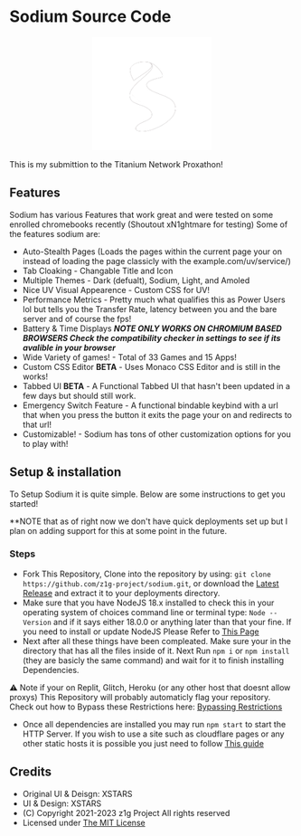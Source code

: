 # Sodium Source Code

<p align="center">
  <img src="./sodium-static/public/sodium.png" height="200">
</p>

This is my submittion to the Titanium Network Proxathon!

## Features

Sodium has various Features that work great and were tested on some enrolled chromebooks recently (Shoutout xN1ghtmare for testing)
Some of the features sodium are:

- Auto-Stealth Pages (Loads the pages within the current page your on instead of loading the page classicly with the example.com/uv/service/)
- Tab Cloaking - Changable Title and Icon
- Multiple Themes - Dark (defualt), Sodium, Light, and Amoled
- Nice UV Visual Appearence - Custom CSS for UV!
- Performance Metrics - Pretty much what qualifies this as Power Users lol but tells you the Transfer Rate, latency between you and the bare server and of course the fps!
- Battery & Time Displays ***NOTE ONLY WORKS ON CHROMIUM BASED BROWSERS Check the compatibility checker in settings to see if its avalible in your browser***
- Wide Variety of games! - Total of 33 Games and 15 Apps!
- Custom CSS Editor **BETA** - Uses Monaco CSS Editor and is still in the works!
- Tabbed UI **BETA** - A Functional Tabbed UI that hasn't been updated in a few days but should still work.
- Emergency Switch Feature - A functional bindable keybind with a url that when you press the button it exits the page your on and redirects to that url!
- Customizable! - Sodium has tons of other customization options for you to play with!

## Setup & installation

To Setup Sodium it is quite simple. Below are some instructions to get you started!

**NOTE that as of right now we don't have quick deployments set up but I plan on adding support for this at some point in the future.

### Steps

- Fork This Repository, Clone into the repository by using: `git clone https://github.com/z1g-project/sodium.git`, or download the [Latest Release](https://github.com/z1g-project/sodium/releases) and extract it to your deployments directory.
- Make sure that you have NodeJS 18.x installed to check this in your operating system of choices command line or terminal type: `Node --Version` and if it says either 18.0.0 or anything later than that your fine. If you need to install or update NodeJS Please Refer to [This Page](https://nodejs.org/en/download)
- Next after all these things have been compleated. Make sure your in the directory that has all the files inside of it. Next Run `npm i` or `npm install` (they are basicly the same command) and wait for it to finish installing Dependencies.

⚠️ Note if your on Replit, Glitch, Heroku (or any other host that doesnt allow proxys) This Repository will probably automaticly flag your repository. Check out how to Bypass these Restrictions here: [Bypassing Restrictions](https://github.com/holy-unblocker/website-aio/wiki/Circumventing-deployment-restrictions)

- Once all dependencies are installed you may run `npm start` to start the HTTP Server. If you wish to use a site such as cloudflare pages or any other static hosts it is possible you just need to follow [This guide](static-hosting.md)

## Credits

- Original UI & Deisgn: XSTARS
- UI & Design: XSTARS
- (C) Copyright 2021-2023 z1g Project All rights reserved
- Licensed under [The MIT License](https://github.com/z1g-project/z1g-Project-Hub/blob/master/LICENSE.txt)

